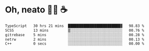 # Oh, neato 🧑‍💻 ☕

<!--START_SECTION:waka-->

```txt
TypeScript   30 hrs 21 mins  ████████████████████████▓   98.83 %
SCSS         13 mins         ▒░░░░░░░░░░░░░░░░░░░░░░░░   00.76 %
gitrebase    5 mins          ░░░░░░░░░░░░░░░░░░░░░░░░░   00.28 %
netrw        2 mins          ░░░░░░░░░░░░░░░░░░░░░░░░░   00.13 %
C++          0 secs          ░░░░░░░░░░░░░░░░░░░░░░░░░   00.00 %
```

<!--END_SECTION:waka-->
